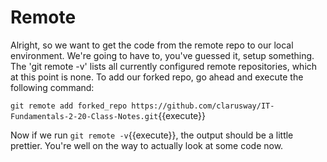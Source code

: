# Remote

Alright, so we want to get the code from the remote repo to our local environment. We're going to have to, you've guessed it, setup something. The 'git remote -v' lists all currently configured remote repositories, which at this point is none.
To add our forked repo, go ahead and execute the following command:

`git remote add forked_repo https://github.com/clarusway/IT-Fundamentals-2-20-Class-Notes.git`{{execute}}

Now if we run `git remote -v`{{execute}}, the output should be a little prettier. You're well on the way to actually look at some code now.